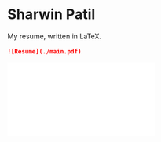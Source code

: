 # Sharwin Patil
My resume, written in LaTeX.

```markdown
![Resume](./main.pdf)
```

![Resume](main.pdf)
